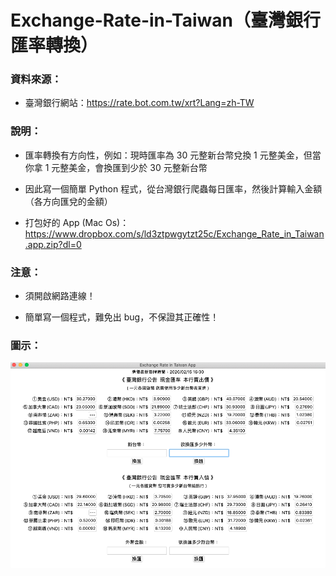 # Exchange-Rate-in-Taiwan（臺灣銀行匯率轉換）

### 資料來源：
- 臺灣銀行網站：https://rate.bot.com.tw/xrt?Lang=zh-TW

### 說明：
- 匯率轉換有方向性，例如：現時匯率為 30 元整新台幣兌換 1 元整美金，但當你拿 1 元整美金，會換匯到少於 30 元整新台幣

- 因此寫一個簡單 Python 程式，從台灣銀行爬蟲每日匯率，然後計算輸入金額（各方向匯兌的金額）

- 打包好的 App (Mac Os)：https://www.dropbox.com/s/ld3ztpwgytzt25c/Exchange_Rate_in_Taiwan.app.zip?dl=0

### 注意：
- 須開啟網路連線！

- 簡單寫一個程式，難免出 bug，不保證其正確性！

### 圖示：
![介紹1](https://raw.githubusercontent.com/oniondelta/python-simple/master/Exchange-Rate-in-Taiwan/Exchange%20Rate%20in%20Taiwan.png)
